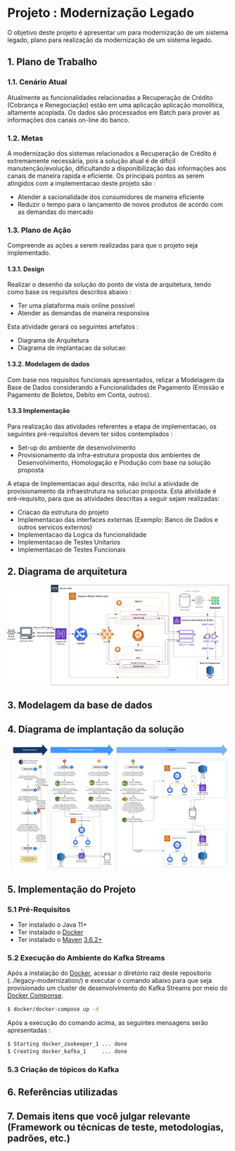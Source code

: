 # Projeto : Modernização Legado

O objetivo deste projeto é apresentar um para modernização de um sistema legado, plano para realização da modernização de um sistema legado.

## 1. Plano de Trabalho

### 1.1. Cenário Atual

 Atualmente as funcionalidades relacionadas a Recuperação de Crédito (Cobrança e Renegociação) estão
 em uma aplicação aplicação monolitica, altamente acoplada. Os dados são processados em Batch para
 prover as informações dos canais on-line do banco.

### 1.2. Metas

A modernização dos sistemas relacionados a Recuperação de Crédito é extremamente necessária, pois a 
solução atual é de dificil manutenção/evolução, dificultando a disponibilização das informações aos 
canais de maneira rapida e eficiente. Os principais pontos as serem atingidos com a implementacao 
deste projeto são :

- Atender a sacionalidade dos consumidores de maneira eficiente
- Reduzir o tempo para o lançamento de novos produtos de acordo com as demandas do mercado

### 1.3. Plano de Ação

Compreende as ações a serem realizadas para que o projeto seja implementado. 

#### 1.3.1. Design

Realizar o desenho da solução do ponto de vista de arquitetura, tendo como base os requisitos descritos abaixo :

- Ter uma plataforma mais online possivel
- Atender as demandas de maneira responsiva

Esta atividade gerará os seguintes artefatos : 

- Diagrama de Arquitetura
- Diagrama de implantacao da solucao

#### 1.3.2. Modelagem de dados

Com base nos requisitos funcionais apresentados, relizar a Modelagem da Base de Dados considerando
a Funcionalidades de Pagamento (Emissão e Pagamento de Boletos, Debito em Conta, outros).

#### 1.3.3 Implementação

Para realização das atividades referentes a etapa de implementacao, os seguintes pré-requisitos 
devem ter sidos contemplados :

- Set-up do ambiente de desenvolvimento
- Provisionamento da infra-estrutura proposta dos ambientes de Desenvolvimento, Homologação e Produção com base na solução proposta

A etapa de Implementacao aqui descrita, não inclui a atividade de provisionamento da infraestrutura 
na solucao proposta. Esta atividade é eré-requisito, para que as atividades descritas a seguir sejam 
realizadas: 

- Criacao da estrutura do projeto
- Implementacao das interfaces externas (Exemplo: Banco de Dados e outros servicos externos)
- Implementacao da Logica da funcionalidade 
- Implementacao de Testes Unitarios
- Implementacao de Testes Funcionais

## 2. Diagrama de arquitetura

<p align="center" >
<img src="https://github.com/ads1986/legacy-modernization/blob/main/artifacts/diagrama-arquitetura.jpeg"/>
</p>

## 3. Modelagem da base de dados

## 4. Diagrama de implantação da solução

<p align="center" >
<img src="https://github.com/ads1986/legacy-modernization/blob/main/artifacts/diagrama-implantacao.jpeg"/>
</p>

## 5. Implementação do Projeto

### 5.1 Pré-Requisitos

- Ter instalado o Java 11+
- Ter instalado o [Docker](https://docs.docker.com/get-docker/)
- Ter instalado o [Maven](https://maven.apache.org/) [3.6.2+](https://maven.apache.org/download.cgi)

### 5.2 Execução do Ambiente do Kafka Streams

Após a instalação do [Docker](https://docs.docker.com/get-docker/), acessar o diretório raiz deste repositorio (../legacy-modernization/) e executar o comando abaixo para que seja provisionado 
um cluster de desenvolvimento do Kafka Streams por meio do [Docker Componse](https://docs.docker.com/compose/).

```sh
$ docker/docker-compose up -d
```

Após a execução do comando acima, as seguintes mensagens serão apresentadas :

```sh
$ Starting docker_zookeeper_1 ... done
$ Creating docker_kafka_1     ... done
```

### 5.3 Criação de tópicos do Kafka

## 6. Referências utilizadas

## 7. Demais itens que você julgar relevante (Framework ou técnicas de teste, metodologias, padrões, etc.)